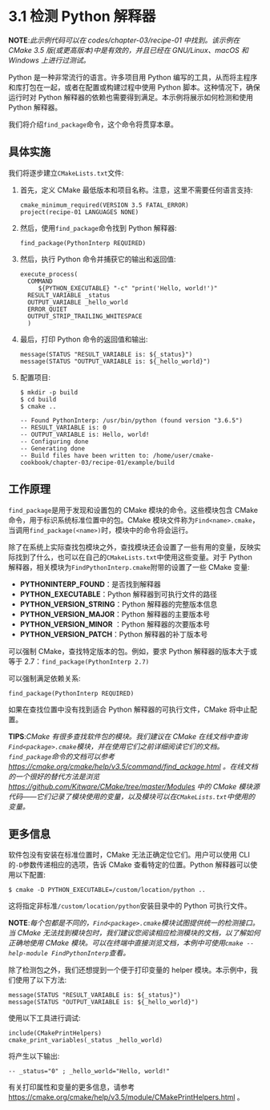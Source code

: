 # 3.1 检测 Python 解释器

**NOTE**:_此示例代码可以在 codes/chapter-03/recipe-01 中找到。该示例在 CMake 3.5 版(或更高版本)中是有效的，并且已经在 GNU/Linux、macOS 和 Windows 上进行过测试。_

Python 是一种非常流行的语言。许多项目用 Python 编写的工具，从而将主程序和库打包在一起，或者在配置或构建过程中使用 Python 脚本。这种情况下，确保运行时对 Python 解释器的依赖也需要得到满足。本示例将展示如何检测和使用 Python 解释器。

我们将介绍`find_package`命令，这个命令将贯穿本章。

## 具体实施

我们将逐步建立`CMakeLists.txt`文件:

1. 首先，定义 CMake 最低版本和项目名称。注意，这里不需要任何语言支持:

   ```
   cmake_minimum_required(VERSION 3.5 FATAL_ERROR)
   project(recipe-01 LANGUAGES NONE)
   ```

2. 然后，使用`find_package`命令找到 Python 解释器:

   ```
   find_package(PythonInterp REQUIRED)
   ```

3. 然后，执行 Python 命令并捕获它的输出和返回值:

   ```
   execute_process(
     COMMAND
     	${PYTHON_EXECUTABLE} "-c" "print('Hello, world!')"
     RESULT_VARIABLE _status
     OUTPUT_VARIABLE _hello_world
     ERROR_QUIET
     OUTPUT_STRIP_TRAILING_WHITESPACE
     )
   ```

4. 最后，打印 Python 命令的返回值和输出:

   ```
   message(STATUS "RESULT_VARIABLE is: ${_status}")
   message(STATUS "OUTPUT_VARIABLE is: ${_hello_world}")
   ```

5. 配置项目:

   ```
   $ mkdir -p build
   $ cd build
   $ cmake ..

   -- Found PythonInterp: /usr/bin/python (found version "3.6.5")
   -- RESULT_VARIABLE is: 0
   -- OUTPUT_VARIABLE is: Hello, world!
   -- Configuring done
   -- Generating done
   -- Build files have been written to: /home/user/cmake-cookbook/chapter-03/recipe-01/example/build
   ```

## 工作原理

`find_package`是用于发现和设置包的 CMake 模块的命令。这些模块包含 CMake 命令，用于标识系统标准位置中的包。CMake 模块文件称为`Find<name>.cmake`，当调用`find_package(<name>)`时，模块中的命令将会运行。

除了在系统上实际查找包模块之外，查找模块还会设置了一些有用的变量，反映实际找到了什么，也可以在自己的`CMakeLists.txt`中使用这些变量。对于 Python 解释器，相关模块为`FindPythonInterp.cmake`附带的设置了一些 CMake 变量:

- **PYTHONINTERP_FOUND**：是否找到解释器
- **PYTHON_EXECUTABLE**：Python 解释器到可执行文件的路径
- **PYTHON_VERSION_STRING**：Python 解释器的完整版本信息
- **PYTHON_VERSION_MAJOR**：Python 解释器的主要版本号
- **PYTHON_VERSION_MINOR** ：Python 解释器的次要版本号
- **PYTHON_VERSION_PATCH**：Python 解释器的补丁版本号

可以强制 CMake，查找特定版本的包。例如，要求 Python 解释器的版本大于或等于 2.7：`find_package(PythonInterp 2.7)`

可以强制满足依赖关系:

```
find_package(PythonInterp REQUIRED)
```

如果在查找位置中没有找到适合 Python 解释器的可执行文件，CMake 将中止配置。

**TIPS**:_CMake 有很多查找软件包的模块。我们建议在 CMake 在线文档中查询`Find<package>.cmake`模块，并在使用它们之前详细阅读它们的文档。`find_package`命令的文档可以参考 https://cmake.org/cmake/help/v3.5/command/find_ackage.html 。在线文档的一个很好的替代方法是浏览 https://github.com/Kitware/CMake/tree/master/Modules 中的 CMake 模块源代码——它们记录了模块使用的变量，以及模块可以在`CMakeLists.txt`中使用的变量。_

## 更多信息

软件包没有安装在标准位置时，CMake 无法正确定位它们。用户可以使用 CLI 的`-D`参数传递相应的选项，告诉 CMake 查看特定的位置。Python 解释器可以使用以下配置:

```
$ cmake -D PYTHON_EXECUTABLE=/custom/location/python ..
```

这将指定非标准`/custom/location/python`安装目录中的 Python 可执行文件。

**NOTE**:_每个包都是不同的，`Find<package>.cmake`模块试图提供统一的检测接口。当 CMake 无法找到模块包时，我们建议您阅读相应检测模块的文档，以了解如何正确地使用 CMake 模块。可以在终端中直接浏览文档，本例中可使用`cmake --help-module FindPythonInterp`查看。_

除了检测包之外，我们还想提到一个便于打印变量的 helper 模块。本示例中，我们使用了以下方法:

```
message(STATUS "RESULT_VARIABLE is: ${_status}")
message(STATUS "OUTPUT_VARIABLE is: ${_hello_world}")
```

使用以下工具进行调试:

```
include(CMakePrintHelpers)
cmake_print_variables(_status _hello_world)
```

将产生以下输出:

```
-- _status="0" ; _hello_world="Hello, world!"
```

有关打印属性和变量的更多信息，请参考 https://cmake.org/cmake/help/v3.5/module/CMakePrintHelpers.html 。
